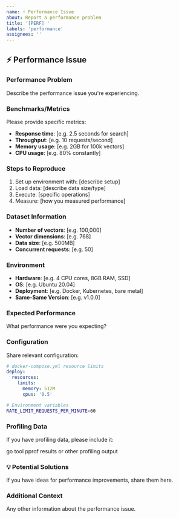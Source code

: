 ```yaml
---
name: ⚡ Performance Issue
about: Report a performance problem
title: '[PERF] '
labels: 'performance'
assignees: ''
---
```


## ⚡ Performance Issue

###  Performance Problem
Describe the performance issue you're experiencing.

###  Benchmarks/Metrics
Please provide specific metrics:

- **Response time**: [e.g. 2.5 seconds for search]
- **Throughput**: [e.g. 10 requests/second]
- **Memory usage**: [e.g. 2GB for 100k vectors]
- **CPU usage**: [e.g. 80% constantly]

###  Steps to Reproduce
1. Set up environment with: [describe setup]
2. Load data: [describe data size/type]
3. Execute: [specific operations]
4. Measure: [how you measured performance]

###  Dataset Information
- **Number of vectors**: [e.g. 100,000]
- **Vector dimensions**: [e.g. 768]
- **Data size**: [e.g. 500MB]
- **Concurrent requests**: [e.g. 50]

###  Environment
- **Hardware**: [e.g. 4 CPU cores, 8GB RAM, SSD]
- **OS**: [e.g. Ubuntu 20.04]
- **Deployment**: [e.g. Docker, Kubernetes, bare metal]
- **Same-Same Version**: [e.g. v1.0.0]

###  Expected Performance
What performance were you expecting?

###  Configuration
Share relevant configuration:

```yaml
# docker-compose.yml resource limits
deploy:
  resources:
    limits:
      memory: 512M
      cpus: '0.5'
```

```bash
# Environment variables
RATE_LIMIT_REQUESTS_PER_MINUTE=60
```

###  Profiling Data
If you have profiling data, please include it:

go tool pprof results or other profiling output

### 💡 Potential Solutions
If you have ideas for performance improvements, share them here.

###  Additional Context
Any other information about the performance issue.
